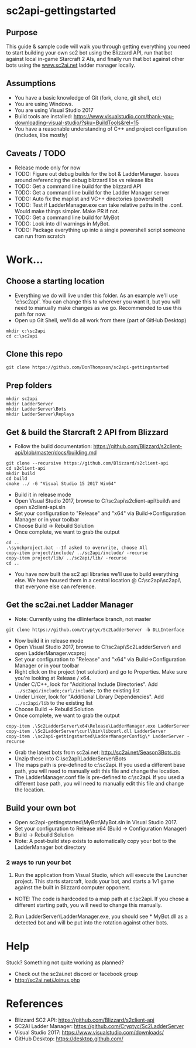 # sc2api-gettingstarted

## Purpose
This guide & sample code will walk you through getting everything you need to start building your own sc2 bot using the Blizzard API, run that bot against local in-game Starcraft 2 AIs, and finally run that bot against other bots using the www.sc2ai.net ladder manager locally.

## Assumptions
* You have a basic knowledge of Git (fork, clone, git shell, etc)
* You are using Windows.
* You are using Visual Studio 2017
* Build tools are installed:  https://www.visualstudio.com/thank-you-downloading-visual-studio/?sku=BuildTools&rel=15
* You have a reasonable understanding of C++ and project configuration (includes, libs mostly)

## Caveats / TODO
* Release mode only for now
* TODO:  Figure out debug builds for the bot & LadderManager.  Issues around referencing the debug blizzard libs vs release libs
* TODO:  Get a command line build for the blizzard API
* TODO:  Get a command line build for the Ladder Manager server
* TODO:  Auto fix the maplist and VC++ directories (powershell)
* TODO:  Test if LadderManager.exe can take relative paths in the .conf.  Would make things simpler.  Make PR if not.
* TODO:  Get a command line build for MyBot
* TODO:  Look into dll warnings in MyBot.
* TODO:  Package everything up into a single powershell script someone can run from scratch

# Work...

## Choose a starting location
* Everything we do will live under this folder.  As an example we'll use 'c:\sc2api\'.  You can change this to wherever you want it, but you will need to manually make changes as we go.  Recommended to use this path for now.
* Open up Git Shell, we'll do all work from there (part of GitHub Desktop)
```
mkdir c:\sc2api
cd c:\sc2api
```

## Clone this repo
```
git clone https://github.com/DonThompson/sc2api-gettingstarted
```

## Prep folders
```
mkdir sc2api
mkdir LadderServer
mkdir LadderServer\Bots
mkdir LadderServer\Replays
```

## Get & build the Starcraft 2 API from Blizzard
* Follow the build documentation:  https://github.com/Blizzard/s2client-api/blob/master/docs/building.md
```
git clone --recursive https://github.com/Blizzard/s2client-api
cd s2client-api
mkdir build
cd build
cmake ../ -G "Visual Studio 15 2017 Win64"
```
* Build it in release mode
* Open Visual Studio 2017, browse to C:\sc2api\s2client-api\build\ and open s2client-api.sln
* Set your configuration to "Release" and "x64" via Build->Configuration Manager or in your toolbar
* Choose Build -> Rebuild Solution
* Once complete, we want to grab the output
```
cd ..
.\synchproject.bat --If asked to overwrite, choose All
copy-item project/include/ ../sc2api/include/ -recurse
copy-item project/lib/ ../sc2api/lib/ -recurse
cd ..
```

* You have now built the sc2 api libraries we'll use to build everything else.  We have housed them in a central location @ C:\sc2api\sc2api\ that everyone else can reference.

## Get the sc2ai.net Ladder Manager
* Note:  Currently using the dllinterface branch, not master
```
git clone https://github.com/Cryptyc/Sc2LadderServer -b DLLInterface
```
* Now build it in release mode
* Open Visual Studio 2017, browse to C:\sc2api\Sc2LadderServer\ and open LadderManager.vcxproj
* Set your configuration to "Release" and "x64" via Build->Configuration Manager or in your toolbar
* Right click on the project (not solution) and go to Properties.  Make sure you're looking at Release / x64.
* Under C/C++, look for "Additional Include Directories".  Add `../sc2api/include;curl/include;` to the existing list
* Under Linker, look for "Additional Library Dependencies".  Add `../sc2api/lib` to the existing list
* Choose Build -> Rebuild Solution
* Once complete, we want to grab the output
```
copy-item .\Sc2LadderServer\x64\Release\LadderManager.exe LadderServer
copy-item .\Sc2LadderServer\curl\bin\libcurl.dll LadderServer
copy-item .\sc2api-gettingstarted\LadderManagerConfig\* LadderServer -recurse
```
* Grab the latest bots from sc2ai.net:   http://sc2ai.net/Season3Bots.zip
* Unzip these into C:\sc2api\LadderServer\Bots
* The maps path is pre-defined to c:\sc2api\.  If you used a different base path, you will need to manually edit this file and change the location.
* The LadderManager.conf file is pre-defined to c:\sc2api\.  If you used a different base path, you will need to manually edit this file and change the location.


## Build your own bot
* Open sc2api-gettingstarted\MyBot\MyBot.sln in Visual Studio 2017.
* Set your configuration to Release x64 (Build -> Configuration Manager)
* Build -> Rebuild Solution
* Note:  A post-build step exists to automatically copy your bot to the LadderManager bot directory

### 2 ways to run your bot
1. Run the application from Visual Studio, which will execute the Launcher project.  This starts starcraft, loads your bot, and starts a 1v1 game against the built in Blizzard computer opponent.
  * NOTE:  The code is hardcoded to a map path at c:\sc2api\.  If you chose a different starting path, you will need to change this manually.
2. Run LadderServer\LadderManager.exe, you should see * MyBot.dll as a detected bot and will be put into the rotation against other bots.



# Help
Stuck?  Something not quite working as planned?
* Check out the sc2ai.net discord or facebook group
* http://sc2ai.net/Joinus.php

# References
* Blizzard SC2 API:  https://github.com/Blizzard/s2client-api
* SC2AI Ladder Manager:  https://github.com/Cryptyc/Sc2LadderServer
* Visual Studio 2017:  https://www.visualstudio.com/downloads/
* GitHub Desktop:  https://desktop.github.com/
